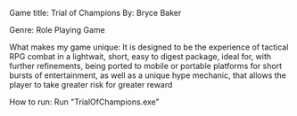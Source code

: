 Game title: Trial of Champions
By: Bryce Baker

Genre: Role Playing Game

What makes my game unique: It is designed to be the experience of tactical RPG combat in a lightwait, short, easy to digest package, ideal for, with further refinements, being ported to mobile or portable platforms for short bursts of entertainment, as well as a unique hype mechanic, that allows the player to take greater risk for greater reward

How to run: Run "TrialOfChampions.exe"


